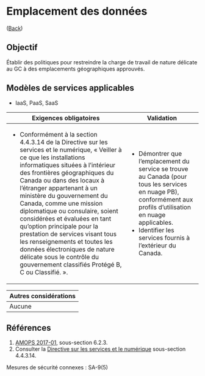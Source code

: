 # Emplacement des données

([Back](../README.md))

## Objectif

Établir des politiques pour restreindre la charge de travail de nature délicate au GC à des emplacements géographiques approuvés.

## Modèles de services applicables

- IaaS, PaaS, SaaS

| Exigences obligatoires                                                                                                                                                                                                                                                                                                                                                                                                                                                                                                                                                                                                | Validation                                                                                                                                                                                                                                       |
| --------------------------------------------------------------------------------------------------------------------------------------------------------------------------------------------------------------------------------------------------------------------------------------------------------------------------------------------------------------------------------------------------------------------------------------------------------------------------------------------------------------------------------------------------------------------------------------------------------------------- | ------------------------------------------------------------------------------------------------------------------------------------------------------------------------------------------------------------------------------------------------ |
| <ul><li>Conformément à la section 4.4.3.14 de la Directive sur les services et le numérique, « Veiller à ce que les installations informatiques situées à l’intérieur des frontières géographiques du Canada ou dans des locaux à l’étranger appartenant à un ministère du gouvernement du Canada, comme une mission diplomatique ou consulaire, soient considérées et évaluées en tant qu’option principale pour la prestation de services visant tous les renseignements et toutes les données électroniques de nature délicate sous le contrôle du gouvernement classifiés Protégé B, C ou Classifié. ».</li></ul> | <ul><li>Démontrer que l’emplacement du service se trouve au Canada (pour tous les services en nuage PB), conformément aux profils d’utilisation en nuage applicables.</li><li>Identifier les services fournis à l’extérieur du Canada.</li></ul> |

| Autres considérations |
| --------------------- |
| Aucune                |

## Références

1. [AMOPS 2017-01](https://www.canada.ca/en/treasury-board-secretariat/services/access-information-privacy/security-identity-management/direction-secure-use-commercial-cloud-services-spin.html), sous-section 6.2.3.
2. Consulter la [Directive sur les services et le numérique](https://www.tbs-sct.canada.ca/pol/doc-fra.aspx?id=32601) sous-section 4.4.3.14.

Mesures de sécurité connexes : SA-9(5)
